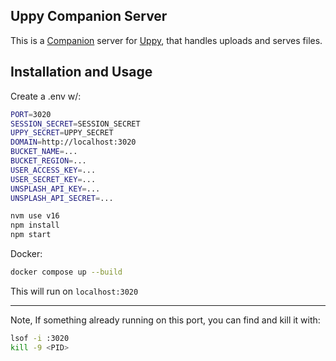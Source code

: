 ## Uppy Companion Server

This is a [Companion](https://uppy.io/docs/companion/) server for [Uppy](https://uppy.io/), that handles uploads and serves files.

## Installation and Usage

Create a .env w/:

```bash
PORT=3020
SESSION_SECRET=SESSION_SECRET
UPPY_SECRET=UPPY_SECRET
DOMAIN=http://localhost:3020
BUCKET_NAME=...
BUCKET_REGION=...
USER_ACCESS_KEY=...
USER_SECRET_KEY=...
UNSPLASH_API_KEY=...
UNSPLASH_API_SECRET=...
```

```bash
nvm use v16
npm install
npm start
```

Docker:

```bash
docker compose up --build
```

This will run on `localhost:3020`

---

Note, If something already running on this port, you can find and kill it with:

```bash
lsof -i :3020
kill -9 <PID>
```
